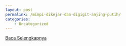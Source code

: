 ```yaml
---
layout: post
permalink: /mimpi-dikejar-dan-digigit-anjing-putih/
categories:
    - Uncategorized
---
```


[Baca Selengkapnya](/01)